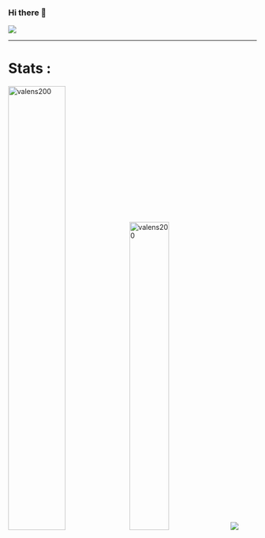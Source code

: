 ### Hi there 👋

<!--
**valens200/valens200** is a ✨ _special_ ✨ repository because its `README.md` (this file) appears on your GitHub profile.

Here are some ideas to get you started:

- 🔭 I’m currently working on ...
- 🌱 I’m currently learning ...
- 👯 I’m looking to collaborate on ...
- 🤔 I’m looking for help with ...
- 💬 Ask me about ...
- 📫 How to reach me: ...
- 😄 Pronouns: ...
- ⚡ Fun fact: ...
-->

<a href="#"><img src="https://readme-typing-svg.herokuapp.com/?lines=Hey%20you%20!;%20I%20am%20ValensN;%20a%20Senior%20Backend%20developer;Web%20and%20Mobile%20Expert;5%2B%20years%20of%20rich%20experience;Always%20learning%20new%20tech&font=Pacifico&center=true&width=650&height=120&color=58a6ff&vCenter=true&size=45%22"></a>
<hr>
<h1>Stats : </h1>
<span><img src="https://github-readme-streak-stats.herokuapp.com/?user=valens200&theme=light" alt="valens200" width="48%" /></span>
<span><img src="https://github-readme-stats.vercel.app/api/top-langs?username=valens200&show_icons=true&locale=en&layout=compact" alt="valens200" width="40%" /></span>
<span><img src="https://github-profile-trophy.vercel.app/?username=valens200&theme=light&column=4" /></span>
